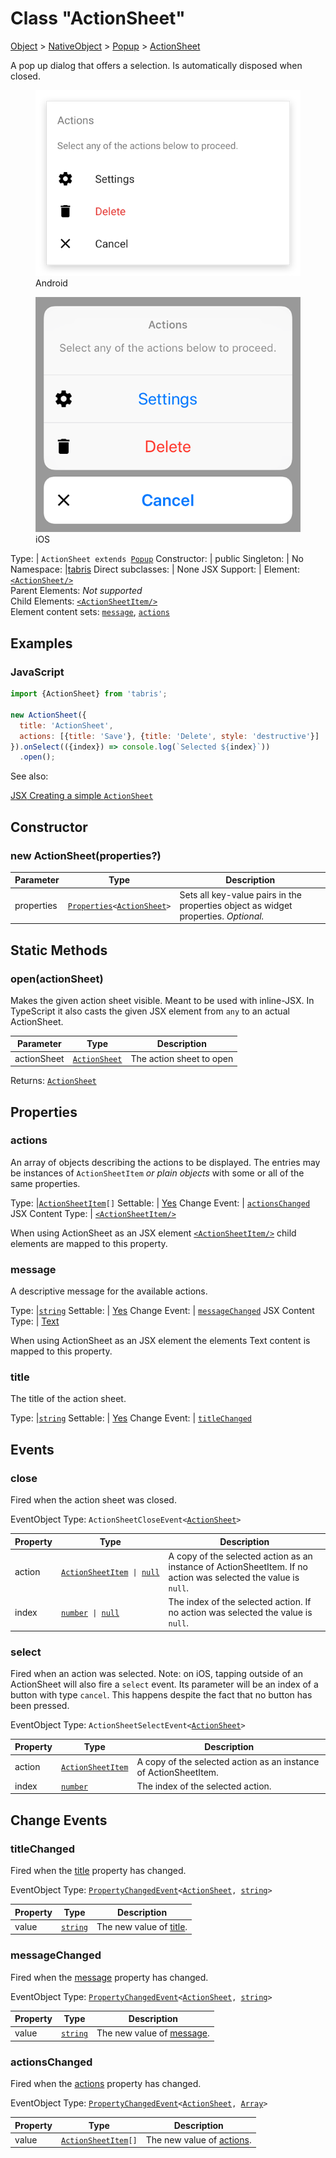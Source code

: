 ---
---
# Class "ActionSheet"

<a href="https://developer.mozilla.org/en-US/docs/Web/JavaScript/Reference/Global_Objects/Object" title="View &quot;Object&quot; on MDN">Object</a> > <a href="NativeObject.html" title="NativeObject Class Reference">NativeObject</a> > <a href="Popup.html" title="Popup Class Reference">Popup</a> > <a href="#" >ActionSheet</a>

A pop up dialog that offers a selection. Is automatically disposed when closed.


<div class="tabris-image"><figure><div><img srcset="img/android/ActionSheet.png 2x" src="img/android/ActionSheet.png" alt="ActionSheet on Android"/></div><figcaption>Android</figcaption></figure><figure><div><img srcset="img/ios/ActionSheet.png 2x" src="img/ios/ActionSheet.png" alt="ActionSheet on iOS"/></div><figcaption>iOS</figcaption></figure></div>

Type: | <code style="white-space: nowrap">ActionSheet extends <a href="Popup.html" title="Popup Class Reference">Popup</a></code>
Constructor: | public
Singleton: | No
Namespace: |<a href="../modules.html#startup" >tabris</a>
Direct subclasses: | None
JSX Support: | Element: <code style="white-space: nowrap"><a href="#" >&lt;ActionSheet/&gt;</a></code><br/>Parent Elements: *Not supported*<br/>Child Elements: <code style="white-space: nowrap"><a href="ActionSheetItem.html" title="ActionSheetItem Class Reference">&lt;ActionSheetItem/&gt;</a></code><br/>Element content sets: [<code style="white-space: nowrap">message</code>](#message), [<code style="white-space: nowrap">actions</code>](#actions)

## Examples
### JavaScript


```js
import {ActionSheet} from 'tabris';

new ActionSheet({
  title: 'ActionSheet',
  actions: [{title: 'Save'}, {title: 'Delete', style: 'destructive'}]
}).onSelect(({index}) => console.log(`Selected ${index}`))
  .open();
```


See also:
  
[<span class='language jsx'>JSX</span> Creating a simple `ActionSheet`](https://playground.tabris.com/?gitref=v3.4.0&snippet=actionsheet.jsx)

## Constructor

### new ActionSheet(properties?)

Parameter|Type|Description
-|-|-
properties | <code style="white-space: nowrap"><a href="../types.html#propertieswidget" title="Properties&lt;Widget&gt;">Properties</a>&lt;<a href="#" >ActionSheet</a>&gt;</code> | Sets all key-value pairs in the properties object as widget properties. *Optional.*

## Static Methods

### open(actionSheet)



Makes the given action sheet visible. Meant to be used with inline-JSX. In TypeScript it also casts the given JSX element from `any` to an actual ActionSheet.


Parameter|Type|Description
-|-|-
actionSheet | <code style="white-space: nowrap"><a href="#" >ActionSheet</a></code> | The action sheet to open


Returns: <code style="white-space: nowrap"><a href="#" >ActionSheet</a></code>


## Properties

### actions


An array of objects describing the actions to be displayed. The entries may be instances of `ActionSheetItem` *or plain objects* with some or all of the same properties.

Type: |<code style="white-space: nowrap"><a href="ActionSheetItem.html" title="ActionSheetItem Class Reference">ActionSheetItem</a>[]</code>
Settable: | <a href="../widget-basics.html#widget-properties" >Yes</a>
Change Event: | [`actionsChanged`](#actionschanged)
JSX Content Type: | <code style="white-space: nowrap"><a href="ActionSheetItem.html" title="ActionSheetItem Class Reference">&lt;ActionSheetItem/&gt;</a></code>





When using ActionSheet as an JSX element <code style="white-space: nowrap"><a href="ActionSheetItem.html" title="ActionSheetItem Class Reference">&lt;ActionSheetItem/&gt;</a></code> child elements are mapped to this property.

### message


A descriptive message for the available actions.

Type: |<code style="white-space: nowrap"><a href="https://developer.mozilla.org/en-US/docs/Web/JavaScript/Data_structures#String_type" title="View &quot;string&quot; on MDN">string</a></code>
Settable: | <a href="../widget-basics.html#widget-properties" >Yes</a>
Change Event: | [`messageChanged`](#messagechanged)
JSX Content Type: | [Text](../JSX.md)





When using ActionSheet as an JSX element the elements Text content is mapped to this property.

### title


The title of the action sheet.

Type: |<code style="white-space: nowrap"><a href="https://developer.mozilla.org/en-US/docs/Web/JavaScript/Data_structures#String_type" title="View &quot;string&quot; on MDN">string</a></code>
Settable: | <a href="../widget-basics.html#widget-properties" >Yes</a>
Change Event: | [`titleChanged`](#titlechanged)





## Events

### close

Fired when the action sheet was closed.

EventObject Type: <code style="white-space: nowrap">ActionSheetCloseEvent&lt;<a href="#" >ActionSheet</a>&gt;</code>

Property|Type|Description
-|-|-
action | <code style="white-space: nowrap"><a href="ActionSheetItem.html" title="ActionSheetItem Class Reference">ActionSheetItem</a> &#124; <a href="https://developer.mozilla.org/en-US/docs/Web/JavaScript/Data_structures#Null_type" title="View &quot;null&quot; on MDN">null</a></code> | A copy of the selected action as an instance of ActionSheetItem. If no action was selected the value is `null`.
index | <code style="white-space: nowrap"><a href="https://developer.mozilla.org/en-US/docs/Web/JavaScript/Data_structures#Number_type" title="View &quot;number&quot; on MDN">number</a> &#124; <a href="https://developer.mozilla.org/en-US/docs/Web/JavaScript/Data_structures#Null_type" title="View &quot;null&quot; on MDN">null</a></code> | The index of the selected action. If no action was selected the value is `null`.

### select

Fired when an action was selected. Note: on iOS, tapping outside of an ActionSheet will also fire a `select` event. Its parameter will be an index of a button with type `cancel`. This happens despite the fact that no button has been pressed.

EventObject Type: <code style="white-space: nowrap">ActionSheetSelectEvent&lt;<a href="#" >ActionSheet</a>&gt;</code>

Property|Type|Description
-|-|-
action | <code style="white-space: nowrap"><a href="ActionSheetItem.html" title="ActionSheetItem Class Reference">ActionSheetItem</a></code> | A copy of the selected action as an instance of ActionSheetItem.
index | <code style="white-space: nowrap"><a href="https://developer.mozilla.org/en-US/docs/Web/JavaScript/Data_structures#Number_type" title="View &quot;number&quot; on MDN">number</a></code> | The index of the selected action.

## Change Events

### titleChanged

Fired when the [title](#title) property has changed.

EventObject Type: <code style="white-space: nowrap"><a href="../types.html#propertychangedeventtargettype-valuetype" title="PropertyChangedEvent&lt;TargetType, ValueType&gt;">PropertyChangedEvent</a>&lt;<a href="#" >ActionSheet</a>, <a href="https://developer.mozilla.org/en-US/docs/Web/JavaScript/Data_structures#String_type" title="View &quot;string&quot; on MDN">string</a>&gt;</code>

Property|Type|Description
-|-|-
value | <code style="white-space: nowrap"><a href="https://developer.mozilla.org/en-US/docs/Web/JavaScript/Data_structures#String_type" title="View &quot;string&quot; on MDN">string</a></code> | The new value of [title](#title).

### messageChanged

Fired when the [message](#message) property has changed.

EventObject Type: <code style="white-space: nowrap"><a href="../types.html#propertychangedeventtargettype-valuetype" title="PropertyChangedEvent&lt;TargetType, ValueType&gt;">PropertyChangedEvent</a>&lt;<a href="#" >ActionSheet</a>, <a href="https://developer.mozilla.org/en-US/docs/Web/JavaScript/Data_structures#String_type" title="View &quot;string&quot; on MDN">string</a>&gt;</code>

Property|Type|Description
-|-|-
value | <code style="white-space: nowrap"><a href="https://developer.mozilla.org/en-US/docs/Web/JavaScript/Data_structures#String_type" title="View &quot;string&quot; on MDN">string</a></code> | The new value of [message](#message).

### actionsChanged

Fired when the [actions](#actions) property has changed.

EventObject Type: <code style="white-space: nowrap"><a href="../types.html#propertychangedeventtargettype-valuetype" title="PropertyChangedEvent&lt;TargetType, ValueType&gt;">PropertyChangedEvent</a>&lt;<a href="#" >ActionSheet</a>, <a href="https://developer.mozilla.org/en-US/docs/Web/JavaScript/Reference/Global_Objects/Array" title="View &quot;Array&quot; on MDN">Array</a>&gt;</code>

Property|Type|Description
-|-|-
value | <code style="white-space: nowrap"><a href="ActionSheetItem.html" title="ActionSheetItem Class Reference">ActionSheetItem</a>[]</code> | The new value of [actions](#actions).

